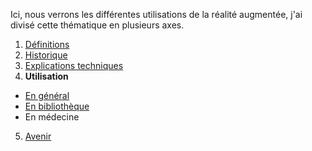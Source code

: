 Ici, nous verrons les différentes utilisations de la réalité augmentée, j'ai divisé cette thématique en plusieurs axes.
1. [Définitions](Definition.md)
2. [Historique](Histoire.md)
3. [Explications techniques](Fonctionnement.md)
4. **Utilisation**
  + [En général](engeneral.md)
  + [En bibliothèque](bibli.md)
  + En médecine
 5. [Avenir](Avenir.md)
